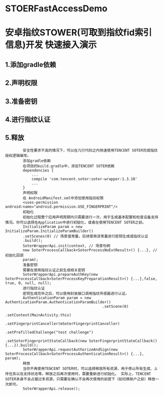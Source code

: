 # STOERFastAccessDemo

安卓指纹STOWER(可取到指纹fid索引信息)开发 快速接入演示
=
1.添加gradle依赖
-
2.声明权限
-
3.准备密钥
-
4.进行指纹认证
-
5.释放
-
            安全性要求不高的情况下，可以在几行代码之内快速使用TENCENT SOTER完成指纹授权逻辑编写。
            添加gradle依赖
            在项目的build.gradle中，添加TENCENT SOTER依赖
            dependencies {
                ...
                compile 'com.tencent.soter:soter-wrapper:1.3.10'
                ...
            }
            声明权限
            在 AndroidManifest.xml中添加使用指纹权限
            <uses-permission android:name="android.permission.USE_FINGERPRINT"/>
            初始化
            初始化过程整个应用声明周期内只需要进行一次，用于生成基本配置和检查设备支持情况。你可以选择在Application中进行初始化，或者在使用TENCENT SOTER之前。
            InitializeParam param = new InitializeParam.InitializeParamBuilder()
            .setScenes(0) // 场景值常量，后续使用该常量进行密钥生成或指纹认证
            .build();
            SoterWrapperApi.init(context, // 场景句柄
            new SoterProcessCallback<SoterProcessNoExtResult>() {...}, // 初始化回调
            param);
            准备密钥
            需要在使用指纹认证之前生成相关密钥
            SoterWrapperApi.prepareAuthKey(new SoterProcessCallback<SoterProcessKeyPreparationResult>() {...},false, true, 0, null, null);
            进行指纹认证
            密钥生成完毕之后，可以使用封装接口调用指纹传感器进行认证。
            AuthenticationParam param = new AuthenticationParam.AuthenticationParamBuilder()
                                                .setScene(0)
                                                .setContext(MainActivity.this)
                                                .setFingerprintCanceller(mSoterFingerprintCanceller)
                                                .setPrefilledChallenge("test challenge")
                                                .setSoterFingerprintStateCallback(new SoterFingerprintStateCallback() {...}).build();
            SoterWrapperApi.requestAuthorizeAndSign(new SoterProcessCallback<SoterProcessAuthenticationResult>() {...}, param);
            释放
            当你不再使用TENCENT SOTER时，可以选择释放所有资源，用于停止所有生成、上传任务以及支持状态等。释放之后再次使用时，需要重新进行初始化。 实际上，TENCENT SOTER本身不会占据过多资源，只需要在确认不会再次使用的前提下（如切换账户之前）释放一次即可。
            SoterWrapperApi.release();
